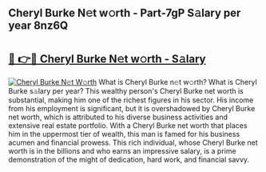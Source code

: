 ## Cheryl Burke N𝚎t w𝚘rth - Part-7gP S𝚊lary per year 8nz6Q

# <h2><a href="http://gc11j59.nevu.top/?p=Cheryl+Burke">🔗 👉🔴 Cheryl Burke N𝚎t w𝚘rth - S𝚊lary</a></h2>

[![Cheryl Burke N𝚎t W𝚘rth](https://i.imgur.com/Oavwk0R.jpeg)](http://gc11j59.nevu.top/?p=Cheryl+Burke)
What is Cheryl Burke n𝚎t w𝚘rth? What is Cheryl Burke s𝚊lary per year?
This wealthy person's Cheryl Burke net worth is substantial, making him one of the richest figures in his sector. His income from his employment is significant, but it is overshadowed by Cheryl Burke net worth, which is attributed to his diverse business activities and extensive real estate portfolio. With a Cheryl Burke net worth that places him in the uppermost tier of wealth, this man is famed for his business acumen and financial prowess. This rich individual, whose Cheryl Burke net worth is in the billions and who earns an impressive salary, is a prime demonstration of the might of dedication, hard work, and financial savvy.
